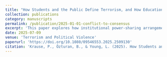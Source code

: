 ```yaml
---
title: "How Students and the Public Define Terrorism, and How Education Affects Those Definitions"
collection: publications
category: manuscripts
permalink: /publication/2025-01-01-conflict-to-consensus
excerpt: 'This paper explores how institutional power-sharing arrangements influence democratic development in post-conflict settings.'
date: 2025-07-09
venue: 'Terrorism and Political Violence'
paperurl: 'https://doi.org/10.1080/09546553.2025.2509130'
citation: 'Krause, P., Özturan, B., & Young, L. (2025). How Students and the Public Define Terrorism, and How Education Affects Those Definitions. Terrorism and Political Violence, 1–20. https://doi.org/10.1080/09546553.2025.2509130'
---
```

